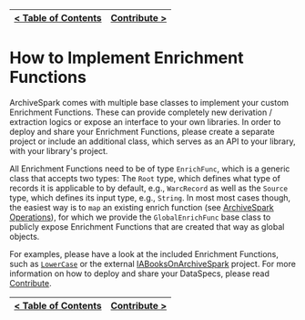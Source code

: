 [< Table of Contents](README.md) | [Contribute >](Contribute.md)
:---|---:

# How to Implement Enrichment Functions

ArchiveSpark comes with multiple base classes to implement your custom Enrichment Functions. These can provide completely new derivation / extraction logics or expose an interface to your own libraries. In order to deploy and share your Enrichment Functions, please create a separate project or include an additional class, which serves as an API to your library, with your library's project. 

All Enrichment Functions need to be of type `EnrichFunc`, which is a generic class that accepts two types: The `Root` type, which defines what type of records it is applicable to by default, e.g., `WarcRecord` as well as the `Source` type, which defines its input type, e.g., `String`. In most most cases though, the easiest way is to `map` an existing enrich function (see [ArchiveSpark Operations](Operations.md)), for which we provide the `GlobalEnrichFunc` base class to publicly expose Enrichment Functions that are created that way as global objects.

For examples, please have a look at the included Enrichment Functions, such as [`LowerCase`](../src/main/scala/org/archive/archivespark/functions/LowerCase.scala) or the external [IABooksOnArchiveSpark](https://github.com/helgeho/IABooksOnArchiveSpark) project. For more information on how to deploy and share your DataSpecs, please read [Contribute](Contribute.md).

[< Table of Contents](README.md) | [Contribute >](Contribute.md)
:---|---: